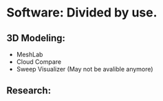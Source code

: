 # Software: Divided by use.

## 3D Modeling:
  - MeshLab
  - Cloud Compare
  - Sweep Visualizer (May not be avalible anymore)
 
 ## Research: 
 
 
